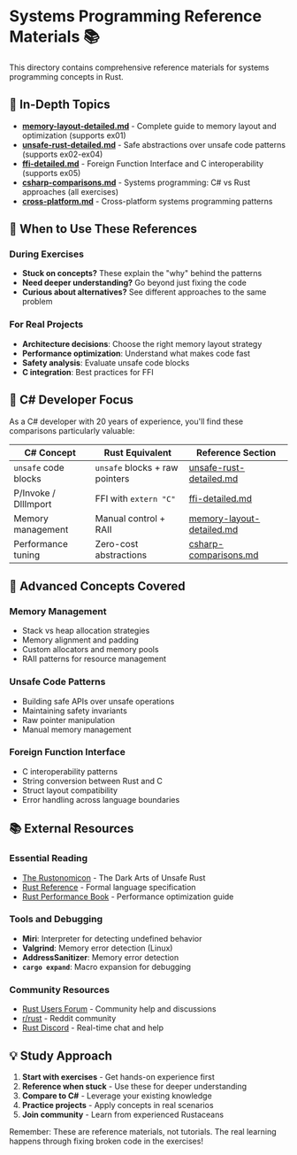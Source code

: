 # Systems Programming Reference Materials 📚

This directory contains comprehensive reference materials for systems programming concepts in Rust.

## 📖 In-Depth Topics

- **[memory-layout-detailed.md](memory-layout-detailed.md)** - Complete guide to memory layout and optimization (supports ex01)
- **[unsafe-rust-detailed.md](unsafe-rust-detailed.md)** - Safe abstractions over unsafe code patterns (supports ex02-ex04)
- **[ffi-detailed.md](ffi-detailed.md)** - Foreign Function Interface and C interoperability (supports ex05)
- **[csharp-comparisons.md](csharp-comparisons.md)** - Systems programming: C# vs Rust approaches (all exercises)
- **[cross-platform.md](cross-platform.md)** - Cross-platform systems programming patterns

## 🎯 When to Use These References

### During Exercises
- **Stuck on concepts?** These explain the "why" behind the patterns
- **Need deeper understanding?** Go beyond just fixing the code
- **Curious about alternatives?** See different approaches to the same problem

### For Real Projects
- **Architecture decisions**: Choose the right memory layout strategy
- **Performance optimization**: Understand what makes code fast
- **Safety analysis**: Evaluate unsafe code blocks
- **C integration**: Best practices for FFI

## 🔄 C# Developer Focus

As a C# developer with 20 years of experience, you'll find these comparisons particularly valuable:

| C# Concept | Rust Equivalent | Reference Section |
|------------|-----------------|-------------------|
| `unsafe` code blocks | `unsafe` blocks + raw pointers | [unsafe-rust-detailed.md](unsafe-rust-detailed.md) |
| P/Invoke / DllImport | FFI with `extern "C"` | [ffi-detailed.md](ffi-detailed.md) |
| Memory management | Manual control + RAII | [memory-layout-detailed.md](memory-layout-detailed.md) |
| Performance tuning | Zero-cost abstractions | [csharp-comparisons.md](csharp-comparisons.md) |

## 🚀 Advanced Concepts Covered

### Memory Management
- Stack vs heap allocation strategies
- Memory alignment and padding
- Custom allocators and memory pools
- RAII patterns for resource management

### Unsafe Code Patterns
- Building safe APIs over unsafe operations
- Maintaining safety invariants
- Raw pointer manipulation
- Manual memory management

### Foreign Function Interface
- C interoperability patterns
- String conversion between Rust and C
- Struct layout compatibility
- Error handling across language boundaries

## 📚 External Resources

### Essential Reading
- [The Rustonomicon](https://doc.rust-lang.org/nomicon/) - The Dark Arts of Unsafe Rust
- [Rust Reference](https://doc.rust-lang.org/reference/) - Formal language specification
- [Rust Performance Book](https://nnethercote.github.io/perf-book/) - Performance optimization guide

### Tools and Debugging
- **Miri**: Interpreter for detecting undefined behavior
- **Valgrind**: Memory error detection (Linux)
- **AddressSanitizer**: Memory error detection
- **`cargo expand`**: Macro expansion for debugging

### Community Resources
- [Rust Users Forum](https://users.rust-lang.org/) - Community help and discussions
- [r/rust](https://reddit.com/r/rust) - Reddit community
- [Rust Discord](https://discord.gg/rust-lang) - Real-time chat and help

## 💡 Study Approach

1. **Start with exercises** - Get hands-on experience first
2. **Reference when stuck** - Use these for deeper understanding
3. **Compare to C#** - Leverage your existing knowledge
4. **Practice projects** - Apply concepts in real scenarios
5. **Join community** - Learn from experienced Rustaceans

Remember: These are reference materials, not tutorials. The real learning happens through fixing broken code in the exercises!